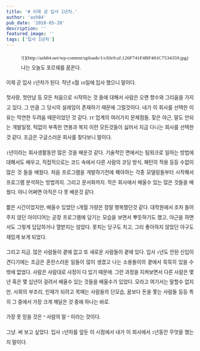 ```yaml
---
title: '# 이제 곧 입사 1년차.'
author: 'ash84'
pub_date: '2010-05-20'
description: ''
featured_image: ''
tags: ['입사 1년차']
---
```



<div style="TEXT-ALIGN: justify; LINE-HEIGHT: 2">  
<span style="FONT-FAMILY: Dotum"><span style="FONT-SIZE: 10pt"><figure class="wp-caption aligncenter" style="width: 595px">![](http://ash84.net/wp-content/uploads/1/cfile9.uf.126F741F4BF481C7534359.jpg)<figcaption class="wp-caption-text">나는 오늘도 포르쉐를 꿈꾼다. </figcaption></figure></span></span><span style="FONT-FAMILY: Dotum"><span style="FONT-SIZE: 10pt">이제 곧 입사 1년차가 된다. 작년 6월 10일에 입사 했으니 말이다. </span></span>

<span style="FONT-FAMILY: Dotum"><span style="FONT-SIZE: 10pt">첫사랑, 첫만남 등 모든 처음으로 시작하는 것 들에 대해서 사람은 오랜 향수와 그리움을 가지고 있다. 그 만큼 그 당시의 설레임이 존재하기 때문에 그럴것이다. 내가 이 회사를 선택한 이유는 막연한 두려움 때문이었던 것 같다. IT 업계의 여러가지 문제점들, 잦은 야근, 말도 안되는 개발일정, 턱없이 부족한 연봉과 복지 이런 모든것들이 싫어서 지금 다니는 회사를 선택한것 같다. 조금은 구글스러운 회사를 찾다보니 말이다. </span></span>

<span style="FONT-FAMILY: Dotum"><span style="FONT-SIZE: 10pt">1년이라는 회사생활동안 많은 것을 배운것 같다. 기술적인 면에서는 팀워크로 일하는 방법에 대해서도 배우고, 직접적으로는 코드 속에서 다른 사람의 코딩 방식, 패턴의 적용 등등 수없이 많은 것 들을 배웠다. 처음 프로그램을 개발하기전에 해야하는 각종 모델링들부터 시작해서 프로그램 분석하는 방법까지. 그리고 문서화까지. 작은 회사에서 배울수 있는 많은 것들을 배웠다. 아니 어쩌면 아직은 다 못 배운것 같다. </span></span>

<span style="FONT-FAMILY: Dotum"><span style="FONT-SIZE: 10pt">짦은 시간이었지만, 배울수 있었던 5개월 가량은 정말 행복했던것 같다. 대학원에서 조차 들어주지 않던 아이디어는 곧장 프로그램에 담기는 모습을 보면서 뿌듯하기도 했고, 야근을 하면서도 그렇게 답답하거나 열받지는 않았다. 못치는 당구도 치고, 그리 좋아하지 않았던 야구도 재밌게 보게 되었다. </span></span>

<span style="FONT-FAMILY: Dotum"><span style="FONT-SIZE: 10pt">그리고 지금. 많은 사람들이 곁에 없고 또 새로운 사람들이 곁에 있다. 입사 1년도 안된 신입이 견디기에는 조금은 혼란스러운 일들이 많이 생겼고 나는 소용돌이의 곁에서 묵묵히 있을 수 밖에 없었다. 사람은 사람대로 사정이 다 있기 때문에. 그런 과정을 지켜보면서 다른 사람은 몇 년 혹은 몇 십년이 걸려서 배울수 있는 것들을 배울수가 있었다. 모라고 여기서는 말할수 없지만, 사회의 부조리, 인재가 되려고 목매는 사람들의 단모습, 꿈보다 돈을 쫓는 사람들 등등 특히 그 중에서 가장 크게 깨달은 것 중에 하나는 바로. </span></span>

<span style="FONT-FAMILY: Dotum"><span style="FONT-SIZE: 10pt">가장 못 믿을 것은 ” 사람의 말 ” 이라는 것이다. </span></span>

<span style="FONT-FAMILY: Dotum"><span style="FONT-SIZE: 10pt">그냥. 써 보고 싶었다. 입사 1년차를 앞둔 이 시점에서 내가 이 회사에서 1년동안 무엇을 했는지 말이다.  </span></span>

</div>

